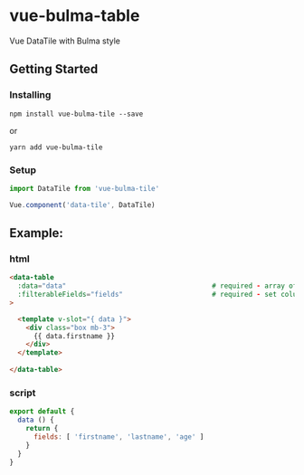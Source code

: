 # vue-bulma-table
Vue DataTile with Bulma style

## Getting Started
### Installing
```
npm install vue-bulma-tile --save
```
or
```
yarn add vue-bulma-tile
```

### Setup
```js
import DataTile from 'vue-bulma-tile'

Vue.component('data-tile', DataTile)
```

## Example:

### html
```html
<data-table
  :data="data"                                    # required - array of data
  :filterableFields="fields"                      # required - set columns
>

  <template v-slot="{ data }">
    <div class="box mb-3">
      {{ data.firstname }}
    </div>
  </template>
  
</data-table>
```

### script
```js
export default {
  data () {
    return {
      fields: [ 'firstname', 'lastname', 'age' ]
    }
  }
}
```

